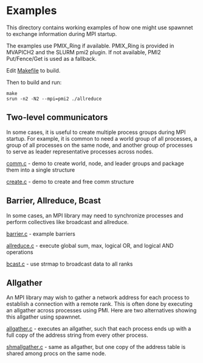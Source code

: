 # Examples
This directory contains working examples of how one might use spawnnet
to exchange information during MPI startup.

The examples use PMIX_Ring if available.
PMIX_Ring is provided in MVAPICH2 and the SLURM pmi2 plugin.
If not available, PMI2 Put/Fence/Get is used as a fallback.

Edit [Makefile](Makefile) to build.

Then to build and run:

````
make
srun -n2 -N2 --mpi=pmi2 ./allreduce
````

## Two-level communicators
In some cases, it is useful to create multiple process groups during MPI startup.
For example, it is common to need a world group of all processes,
a group of all processes on the same node,
and another group of processes to serve as leader representative processes across nodes.

[comm.c](comm.c)     - demo to create world, node, and leader groups and package them into a single structure

[create.c](create.c) - demo to create and free comm structure

## Barrier, Allreduce, Bcast
In some cases, an MPI library may need to synchronize processes
and perform collectives like broadcast and allreduce.

[barrier.c](barrier.c) - example barriers

[allreduce.c](allreduce.c) - execute global sum, max, logical OR, and logical AND operations

[bcast.c](bcast.c) - use strmap to broadcast data to all ranks

## Allgather
An MPI library may wish to gather a network address for each process
to establish a connection with a remote rank.
This is often done by executing an allgather across processes using PMI.
Here are two alternatives showing this allgather using spawnnet.

[allgather.c](allgather.c) - executes an allgather, such that each process ends up
with a full copy of the address string from every other process.

[shmallgather.c](shmallgather.c) - same as allgather, but one copy of the address
table is shared among procs on the same node.
